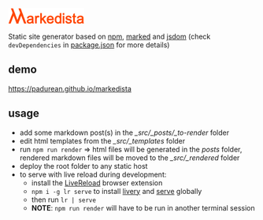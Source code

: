 <img src="markedista.svg" height="32">

Static site generator based on [npm](https://www.npmjs.com/),
[marked](https://marked.js.org/#/README.md#README.md) and
[jsdom](https://github.com/jsdom/jsdom) (check `devDependencies` in [package.json](package.json)
for more details)

## demo
https://padurean.github.io/markedista

## usage
- add some markdown post(s) in the *_src/_posts/_to-render* folder
- edit html templates from the *_src/_templates* folder
- run `npm run render` => html files will be generated in the *posts* folder, rendered markdown
files will be moved to the *_src/_rendered* folder
- deploy the root folder to any static host
- to serve with live reload during development:
  - install the [LiveReload](http://livereload.com/extensions/) browser extension
  - `npm i -g lr serve` to install [livery](https://github.com/shannonmoeller/livery) and
    [serve](https://github.com/zeit/serve) globally
  - then run `lr | serve`
  - **NOTE**: `npm run render` will have to be run in another terminal session